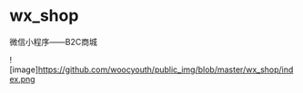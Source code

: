 # wx_shop
微信小程序——B2C商城

![image]https://github.com/woocyouth/public_img/blob/master/wx_shop/index.png
